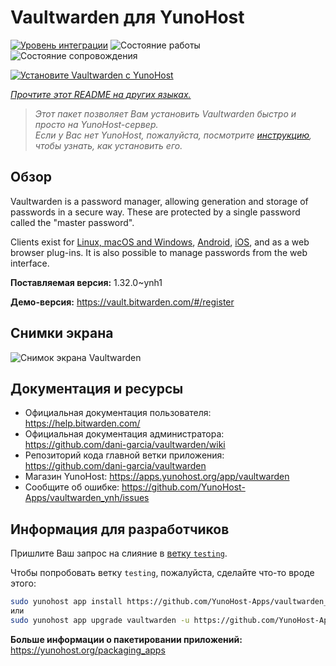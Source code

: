 <!--
Важно: этот README был автоматически сгенерирован <https://github.com/YunoHost/apps/tree/master/tools/readme_generator>
Он НЕ ДОЛЖЕН редактироваться вручную.
-->

# Vaultwarden для YunoHost

[![Уровень интеграции](https://dash.yunohost.org/integration/vaultwarden.svg)](https://ci-apps.yunohost.org/ci/apps/vaultwarden/) ![Состояние работы](https://ci-apps.yunohost.org/ci/badges/vaultwarden.status.svg) ![Состояние сопровождения](https://ci-apps.yunohost.org/ci/badges/vaultwarden.maintain.svg)

[![Установите Vaultwarden с YunoHost](https://install-app.yunohost.org/install-with-yunohost.svg)](https://install-app.yunohost.org/?app=vaultwarden)

*[Прочтите этот README на других языках.](./ALL_README.md)*

> *Этот пакет позволяет Вам установить Vaultwarden быстро и просто на YunoHost-сервер.*  
> *Если у Вас нет YunoHost, пожалуйста, посмотрите [инструкцию](https://yunohost.org/install), чтобы узнать, как установить его.*

## Обзор

Vaultwarden is a password manager, allowing generation and storage of passwords in a secure way. These are protected by a single password called the "master password".

Clients exist for [Linux, macOS and Windows](https://bitwarden.com/#download), [Android](https://play.google.com/store/apps/details?id=com.x8bit.bitwarden), [iOS](https://itunes.apple.com/app/bitwarden-free-password-manager/id1137397744?mt=8), and as a web browser plug-ins. It is also possible to manage passwords from the web interface.


**Поставляемая версия:** 1.32.0~ynh1

**Демо-версия:** <https://vault.bitwarden.com/#/register>

## Снимки экрана

![Снимок экрана Vaultwarden](./doc/screenshots/screenshot1.png)

## Документация и ресурсы

- Официальная документация пользователя: <https://help.bitwarden.com/>
- Официальная документация администратора: <https://github.com/dani-garcia/vaultwarden/wiki>
- Репозиторий кода главной ветки приложения: <https://github.com/dani-garcia/vaultwarden>
- Магазин YunoHost: <https://apps.yunohost.org/app/vaultwarden>
- Сообщите об ошибке: <https://github.com/YunoHost-Apps/vaultwarden_ynh/issues>

## Информация для разработчиков

Пришлите Ваш запрос на слияние в [ветку `testing`](https://github.com/YunoHost-Apps/vaultwarden_ynh/tree/testing).

Чтобы попробовать ветку `testing`, пожалуйста, сделайте что-то вроде этого:

```bash
sudo yunohost app install https://github.com/YunoHost-Apps/vaultwarden_ynh/tree/testing --debug
или
sudo yunohost app upgrade vaultwarden -u https://github.com/YunoHost-Apps/vaultwarden_ynh/tree/testing --debug
```

**Больше информации о пакетировании приложений:** <https://yunohost.org/packaging_apps>
